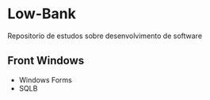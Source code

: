 # Low-Bank
Repositorio de estudos sobre desenvolvimento de software

## Front Windows

- Windows Forms
- SQLB
